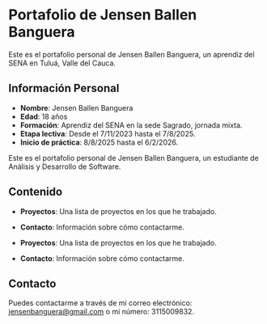 # Portafolio de Jensen Ballen Banguera

Este es el portafolio personal de Jensen Ballen Banguera, un aprendiz del SENA en Tuluá, Valle del Cauca.

## Información Personal

- **Nombre**: Jensen Ballen Banguera
- **Edad**: 18 años
- **Formación**: Aprendiz del SENA en la sede Sagrado, jornada mixta.
- **Etapa lectiva**: Desde el 7/11/2023 hasta el 7/8/2025.
- **Inicio de práctica**: 8/8/2025 hasta el 6/2/2026.



Este es el portafolio personal de Jensen Ballen Banguera, un estudiante de Análisis y Desarrollo de Software.

## Contenido

- **Proyectos**: Una lista de proyectos en los que he trabajado.
- **Contacto**: Información sobre cómo contactarme.


- **Proyectos**: Una lista de proyectos en los que he trabajado.
- **Contacto**: Información sobre cómo contactarme.


## Contacto

Puedes contactarme a través de mi correo electrónico: jensenbanguera@gmail.com o mi número: 3115009832.
